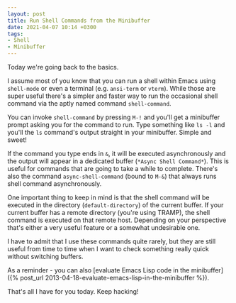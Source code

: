 ```yaml
---
layout: post
title: Run Shell Commands from the Minibuffer
date: 2021-04-07 10:14 +0300
tags:
- Shell
- Minibuffer
---
```


Today we're going back to the basics.

I assume most of you know that
you can run a shell within Emacs using `shell-mode` or even a
terminal (e.g. `ansi-term` or `vterm`). While those are super useful
there's a simpler and faster way to run the occasional shell command
via the aptly named command `shell-command`.

You can invoke `shell-command` by pressing `M-!` and you'll get a minibuffer
prompt asking you for the command to run. Type something like `ls -l` and you'll
the `ls` command's output straight in your minibuffer. Simple and sweet!

If the command you type ends in `&`, it will be executed asynchronously and
the output will appear in a dedicated buffer (`*Async Shell Command*`). This
is useful for commands that are going to take a while to complete. There's
also the command `async-shell-command` (bound to `M-&`) that always runs shell
command asynchronously.

One important thing to keep in mind is that the shell command will be executed in the
directory (`default-directory`) of the current buffer. If your current buffer has a remote
directory (you're using TRAMP), the shell command is executed on that
remote host. Depending on your perspective that's either a very useful feature
or a somewhat undesirable one.

I have to admit that I use these commands quite rarely, but they are still useful from time to time when I want to check something really quick without switching buffers.

As a reminder - you can also [evaluate Emacs Lisp code in the minibuffer]({% post_url 2013-04-18-evaluate-emacs-lisp-in-the-minibuffer %}).

That's all I have for you today. Keep hacking!
